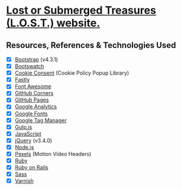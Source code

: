 # [Lost or Submerged Treasures (L.O.S.T.) website.](https://www.lostorsubmergedtreasures.com)

## Resources, References & Technologies Used
- [x] [Bootstrap](https://getbootstrap.com/) (v4.3.1)
- [x] [Bootswatch](https://github.com/thomaspark/bootswatch)
- [x] [Cookie Consent](https://github.com/insites/cookieconsent) (Cookie Policy Popup Library)
- [x] [Fastly](https://www.fastly.com/)
- [x] [Font Awesome](https://fontawesome.com/)
- [x] [GitHub Corners](https://github.com/tholman/github-corners)
- [x] [GitHub Pages](https://pages.github.com/)
- [x] [Google Analytics](https://analytics.google.com/analytics/web/)
- [x] [Google Fonts](https://fonts.google.com/)
- [x] [Google Tag Manager](https://tagmanager.google.com/)
- [x] [Gulp.js](https://gulpjs.com/)
- [x] [JavaScript](https://www.javascript.com/)
- [x] [jQuery](https://jquery.com/) (v3.4.0)
- [x] [Node.js](https://nodejs.org/en/)
- [x] [Pexels](https://www.pexels.com) (Motion Video Headers)
- [x] [Ruby](https://www.ruby-lang.org/en/)
- [x] [Ruby on Rails](https://rubyonrails.org/)
- [x] [Sass](https://sass-lang.com/)
- [x] [Varnish](http://varnish-cache.org/)
